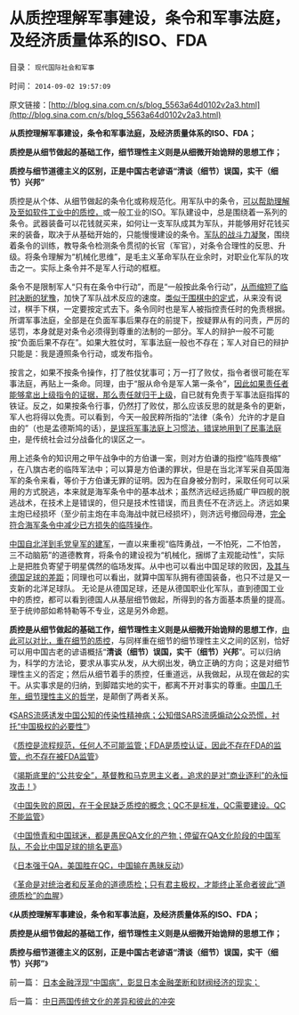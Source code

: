 # 从质控理解军事建设，条令和军事法庭，及经济质量体系的ISO、FDA

目录： `现代国际社会和军事` 

时间： `2014-09-02 19:57:09` 

原文链接：[http://blog.sina.com.cn/s/blog_5563a64d0102v2a3.html](http://blog.sina.com.cn/s/blog_5563a64d0102v2a3.html)

**从质控理解军事建设，条令和军事法庭，及经济质量体系的ISO、FDA；**

**质控是从细节做起的基础工作，细节理性主义则是从细微开始诡辩的思想工作；**

**质控与细节道德主义的区别，正是中国古老谚语“清谈（细节）误国，实干（细节）兴邦”**

质控是从个体、从细节做起的条令化或称规范化。用军队中的条令，[可以帮助理解及至如软件工业中的质控，](../../../2013/5/2/软件工程的“面向任务”的军队建设；.md)或一般工业的ISO。军队建设中，总是围绕着一系列的条令。武器装备可以花钱就买来，如何让一支军队成其为军队，并能够用好花钱买来的装备，取决于从基础开始的，只能慢慢建设的条令。[军队的战斗力凝聚](../../../2014/7/23/日本强于QA，美国胜在QC，中国输在愚昧反动.md)，围绕着条令的训练，教导条令检测条令贯彻的长官（军官），对条令合理性的反思、升级。将条令理解为“机械化思维”，是毛主义革命军队在业余时，对职业化军队的攻击之一。实际上条令并不是军人行动的框框。

条令不是限制军人“只有在条令中行动”，而是“一般按此条令行动”，[从而缩短了临时决断的犹豫](../../../2013/7/4/人工智能，自利，人类智能，睡大觉的重要意义.md)，加快了军队战术反应的速度。[类似于围棋中的定式](../../../2013/10/29/围棋定式和飞刀的效用.md)，从来没有说过，棋手下棋，一定要按定式去下。条令同时也是军人被指控责任时的免责根据。所谓军事法庭，全部是在负面军事后果存在的前提下，按疑罪从有的问责，严厉的惩罚，本身就是对条令必须得到尊重的法制的一部分。军人的辩护一般不可能按“负面后果不存在”。如果大胜仗时，军事法庭一般也不存在；军人对自已的辩护只能是：我是遵照条令行动，或发布指令。

按言之，如果不按条令操作，打了胜仗犹事可；万一打了败仗，指令者很可能在军事法庭，再贴上一条命。同理，由于“服从命令是军人第一条令”，[因此如果责任者能够拿出上级指令的证据，那么责任就归于上级](../../../2012/5/4/苏联819政变，东德享里奇案和纽伦堡审判中的法家专制和原罪.md)，自已就有免责于军事法庭指挥的铁证。反之，如果按条令行事，仍然打了败仗，那么应该反思的就是条令的更新，军人也将得以免责。可以看到，今天一般民粹所指的“法律（条令）允许的才是自由的”（也是孟德斯鸠的话），[是误将军事法庭上习惯法，错误地用到了民事法庭中](../../../2013/6/24/将行政恶霸送军事法庭！什么是军事法庭？.md)，是传统社会过分战备化的误区之一。

用上述条令的知识用之甲午战争中的方伯谦一案，则对方伯谦的指控“临阵畏缩”
，在八旗古老的临阵军法中；可以算是方伯谦的罪状，但是在当北洋军采自英国海军的条令来看，等价于方伯谦无罪的证明。因为在自身被分割时，采取任何可以采用的方式脱逃，本来就是海军条令中的基本战术；虽然济远经远扬威广甲四舰的脱逃战术，在技术上是错误的，但只是技术性错误，而且责任不在济远上。济远如果主炮已经损坏（至少前主炮在丰岛海战中就已经损坏），则济远号撤回母港，[完全符合海军条令中减少已方损失的临阵操作](../../../2011/8/18/冤杀方伯谦！.md)。

[中国自北洋到毛党皇军的建军](../../../2009/12/6/中国传统文化与现代战争格格不入.md)，一直以来重视“临阵勇战，一不怕死，二不怕苦，三不动脑筋”的道德教育，将条令的建设视为“机械化，捆绑了主观能动性”，实际上是把胜负寄望于明星偶然的临场发挥。从中也可以看出中国足球的败因，[及其与德国足球的差距](../../../2014/7/14/德国足球将在未来20年，再捧世界杯2-4次，及中国文化的劣根性.md)；同理也可以看出，就算中国军队拥有德国装备，也只不过是又一支新的北洋足球队。
无论是从德国足球，还是从德国职业化军队，直到德国工业中的质控，都可以看到德国人从基层细节做起，所得到的各方面基本质量的提高。至于统帅部如希特勒等不专业，这是另外命题。

**质控是从细节做起的基础工作，细节理性主义则是从细微开始诡辩的思想工作**，[由此可以对比，重在细节的质控](../../../2014/7/15/中国失败在于热衷质检，全民缺乏质控的常识.md)，与同样重在细节的细节理性主义之间的区别，恰好可以用中国古老的谚语概括“**清谈（细节）误国，实干（细节）兴邦**”。可以归纳为，科学的方法论，要求从事实从发，从大纲出发，确立正确的方向；这是对细节理性主义的否定；然后从细节着手的质控，任重道远，从我做起，从现在做起的实干。从实事求是的归纳，到脚踏实地的实干，都离不开对事实的尊重。[中国几千年，细节理性主义的哲学](../../../2014/1/22/细节理性主义免疫的三步曲，公式(邪恶＝愚蠢＋理性主义).md)，是颠倒了两者关系。

《[SARS流感诱发中国公知的传染性精神病；公知借SARS流感煽动公众恐慌，衬托“中国极权的必要性”](../../../2014/7/9/SARS流感诱发中国公知的传染性精神病.md)》

《[质控是流程规范，任何人不可能监管；FDA是质控认证，因此不存在FDA的监管，也不存在被FDA监管](../../../2014/7/14/中国官方和公知，都不能区别“质检vs质控”，及FDA；.md)》

《[竭斯底里的“公共安全”，基督教和马克思主义者，追求的是对“商业逐利”的永恒攻击！](../../../2014/7/15/竭斯底里的“公共安全”，为极权主义的推进，提供了无穷的借口；.md)》

《[中国失败的原因，在于全民缺乏质控的概念；QC不是标准，QC需要建设。QC不能监管](../../../2014/7/15/中国失败在于热衷质检，全民缺乏质控的常识.md)》

《[中国愤青和中国球迷，都是愚民QA文化的产物；停留在QA文化阶段的中国军队，不会比中国足球的排名更高](../../../2014/7/19/俺国军队不比中国足球强，中国足球只是反复直播着甲午悲剧.md)》

《[日本强于QA，美国胜在QC，中国输在愚昧反动](../../../2014/7/23/日本强于QA，美国胜在QC，中国输在愚昧反动.md)》

《[革命是对统治者和反革命的道德质检；只有君主极权，才能终止革命者彼此“道德质检”的血腥](../../../2014/8/16/革命是对统治者和反革命的道德质检，极权国家的起源.md)》

《**从质控理解军事建设，条令和军事法庭，及经济质量体系的ISO、FDA；**

**质控是从细节做起的基础工作，细节理性主义则是从细微开始诡辩的思想工作；**

**质控与细节道德主义的区别，正是中国古老谚语“清谈（细节）误国，实干（细节）兴邦”**》

前一篇： [日本金融浮现“中国病”，彰显日本金融垄断和财阀经济的现实；](../../../2014/9/3/日本金融浮现“中国病”，彰显日本金融垄断和财阀经济的现实；.md)

后一篇： [中日两国传统文化的差异和彼此的冲突](../../../2014/9/2/中日两国传统文化的差异和彼此的冲突.md)

